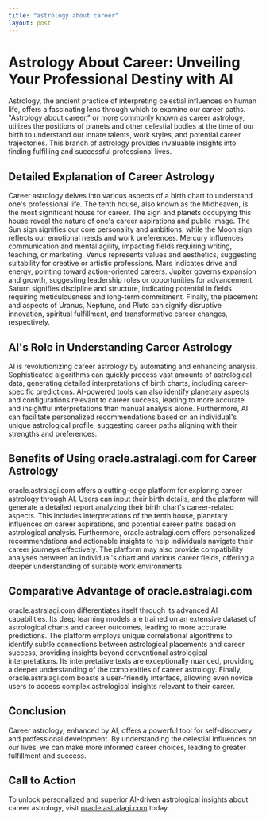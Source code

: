 ```yaml
---
title: "astrology about career"
layout: post
---
```


# Astrology About Career: Unveiling Your Professional Destiny with AI

Astrology, the ancient practice of interpreting celestial influences on human life, offers a fascinating lens through which to examine our career paths.  "Astrology about career," or more commonly known as career astrology, utilizes the positions of planets and other celestial bodies at the time of our birth to understand our innate talents, work styles, and potential career trajectories.  This branch of astrology provides invaluable insights into finding fulfilling and successful professional lives.

## Detailed Explanation of Career Astrology

Career astrology delves into various aspects of a birth chart to understand one's professional life. The tenth house, also known as the Midheaven, is the most significant house for career.  The sign and planets occupying this house reveal the nature of one's career aspirations and public image.  The Sun sign signifies our core personality and ambitions, while the Moon sign reflects our emotional needs and work preferences.  Mercury influences communication and mental agility, impacting fields requiring writing, teaching, or marketing.  Venus represents values and aesthetics, suggesting suitability for creative or artistic professions.  Mars indicates drive and energy, pointing toward action-oriented careers. Jupiter governs expansion and growth, suggesting leadership roles or opportunities for advancement. Saturn signifies discipline and structure, indicating potential in fields requiring meticulousness and long-term commitment.  Finally, the placement and aspects of Uranus, Neptune, and Pluto can signify disruptive innovation, spiritual fulfillment, and transformative career changes, respectively.

## AI's Role in Understanding Career Astrology

AI is revolutionizing career astrology by automating and enhancing analysis.  Sophisticated algorithms can quickly process vast amounts of astrological data, generating detailed interpretations of birth charts, including career-specific predictions. AI-powered tools can also identify planetary aspects and configurations relevant to career success, leading to more accurate and insightful interpretations than manual analysis alone. Furthermore, AI can facilitate personalized recommendations based on an individual's unique astrological profile, suggesting career paths aligning with their strengths and preferences.


## Benefits of Using oracle.astralagi.com for Career Astrology

oracle.astralagi.com offers a cutting-edge platform for exploring career astrology through AI.  Users can input their birth details, and the platform will generate a detailed report analyzing their birth chart's career-related aspects.  This includes interpretations of the tenth house, planetary influences on career aspirations, and potential career paths based on astrological analysis.  Furthermore, oracle.astralagi.com offers personalized recommendations and actionable insights to help individuals navigate their career journeys effectively.  The platform may also provide compatibility analyses between an individual's chart and various career fields, offering a deeper understanding of suitable work environments.

## Comparative Advantage of oracle.astralagi.com

oracle.astralagi.com differentiates itself through its advanced AI capabilities.  Its deep learning models are trained on an extensive dataset of astrological charts and career outcomes, leading to more accurate predictions.  The platform employs unique correlational algorithms to identify subtle connections between astrological placements and career success, providing insights beyond conventional astrological interpretations. Its interpretative texts are exceptionally nuanced, providing a deeper understanding of the complexities of career astrology.  Finally, oracle.astralagi.com boasts a user-friendly interface, allowing even novice users to access complex astrological insights relevant to their career.

## Conclusion

Career astrology, enhanced by AI, offers a powerful tool for self-discovery and professional development.  By understanding the celestial influences on our lives, we can make more informed career choices, leading to greater fulfillment and success.

## Call to Action

To unlock personalized and superior AI-driven astrological insights about career astrology, visit [oracle.astralagi.com](https://oracle.astralagi.com) today.